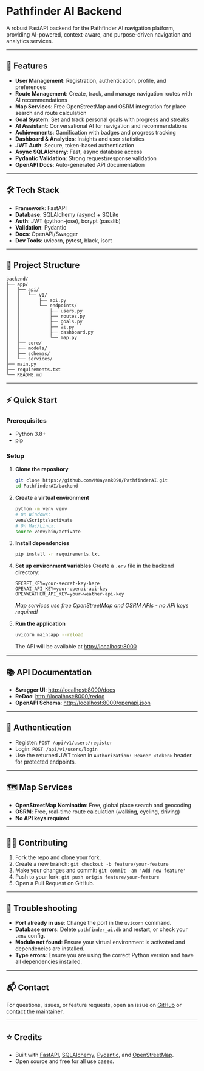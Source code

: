 # Pathfinder AI Backend

A robust FastAPI backend for the Pathfinder AI navigation platform, providing AI-powered, context-aware, and purpose-driven navigation and analytics services.

---

## 🚀 Features

- **User Management**: Registration, authentication, profile, and preferences
- **Route Management**: Create, track, and manage navigation routes with AI recommendations
- **Map Services**: Free OpenStreetMap and OSRM integration for place search and route calculation
- **Goal System**: Set and track personal goals with progress and streaks
- **AI Assistant**: Conversational AI for navigation and recommendations
- **Achievements**: Gamification with badges and progress tracking
- **Dashboard & Analytics**: Insights and user statistics
- **JWT Auth**: Secure, token-based authentication
- **Async SQLAlchemy**: Fast, async database access
- **Pydantic Validation**: Strong request/response validation
- **OpenAPI Docs**: Auto-generated API documentation

---

## 🛠️ Tech Stack

- **Framework**: FastAPI
- **Database**: SQLAlchemy (async) + SQLite
- **Auth**: JWT (python-jose), bcrypt (passlib)
- **Validation**: Pydantic
- **Docs**: OpenAPI/Swagger
- **Dev Tools**: uvicorn, pytest, black, isort

---

## 📁 Project Structure

```
backend/
├── app/
│   ├── api/
│   │   └── v1/
│   │       ├── api.py
│   │       └── endpoints/
│   │           ├── users.py
│   │           ├── routes.py
│   │           ├── goals.py
│   │           ├── ai.py
│   │           ├── dashboard.py
│   │           └── map.py
│   ├── core/
│   ├── models/
│   ├── schemas/
│   └── services/
├── main.py
├── requirements.txt
└── README.md
```

---

## ⚡ Quick Start

### Prerequisites
- Python 3.8+
- pip

### Setup

1. **Clone the repository**
   ```bash
   git clone https://github.com/M8ayank090/PathfinderAI.git
   cd PathfinderAI/backend
   ```

2. **Create a virtual environment**
   ```bash
   python -m venv venv
   # On Windows:
   venv\Scripts\activate
   # On Mac/Linux:
   source venv/bin/activate
   ```

3. **Install dependencies**
   ```bash
   pip install -r requirements.txt
   ```

4. **Set up environment variables**
   Create a `.env` file in the backend directory:
   ```env
   SECRET_KEY=your-secret-key-here
   OPENAI_API_KEY=your-openai-api-key
   OPENWEATHER_API_KEY=your-weather-api-key
   ```
   *Map services use free OpenStreetMap and OSRM APIs - no API keys required!*

5. **Run the application**
   ```bash
   uvicorn main:app --reload
   ```
   The API will be available at [http://localhost:8000](http://localhost:8000)

---

## 📚 API Documentation

- **Swagger UI**: [http://localhost:8000/docs](http://localhost:8000/docs)
- **ReDoc**: [http://localhost:8000/redoc](http://localhost:8000/redoc)
- **OpenAPI Schema**: [http://localhost:8000/openapi.json](http://localhost:8000/openapi.json)

---

## 🔐 Authentication

- Register: `POST /api/v1/users/register`
- Login: `POST /api/v1/users/login`
- Use the returned JWT token in `Authorization: Bearer <token>` header for protected endpoints.

---

## 🗺️ Map Services

- **OpenStreetMap Nominatim**: Free, global place search and geocoding
- **OSRM**: Free, real-time route calculation (walking, cycling, driving)
- **No API keys required**

---

## 🧑‍💻 Contributing

1. Fork the repo and clone your fork.
2. Create a new branch: `git checkout -b feature/your-feature`
3. Make your changes and commit: `git commit -am 'Add new feature'`
4. Push to your fork: `git push origin feature/your-feature`
5. Open a Pull Request on GitHub.

---

## 🐞 Troubleshooting

- **Port already in use**: Change the port in the `uvicorn` command.
- **Database errors**: Delete `pathfinder_ai.db` and restart, or check your `.env` config.
- **Module not found**: Ensure your virtual environment is activated and dependencies are installed.
- **Type errors**: Ensure you are using the correct Python version and have all dependencies installed.

---

## 📬 Contact

For questions, issues, or feature requests, open an issue on [GitHub](https://github.com/M8ayank090/PathfinderAI) or contact the maintainer.

---

## ⭐ Credits

- Built with [FastAPI](https://fastapi.tiangolo.com/), [SQLAlchemy](https://www.sqlalchemy.org/), [Pydantic](https://pydantic-docs.helpmanual.io/), and [OpenStreetMap](https://www.openstreetmap.org/).
- Open source and free for all use cases. 